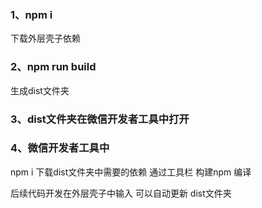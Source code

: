 ### 1、npm i 
下载外层壳子依赖


### 2、npm run build
生成dist文件夹

### 3、dist文件夹在微信开发者工具中打开

### 4、微信开发者工具中
npm i 下载dist文件夹中需要的依赖
通过工具栏 构建npm
编译

后续代码开发在外层壳子中输入 可以自动更新 dist文件夹
